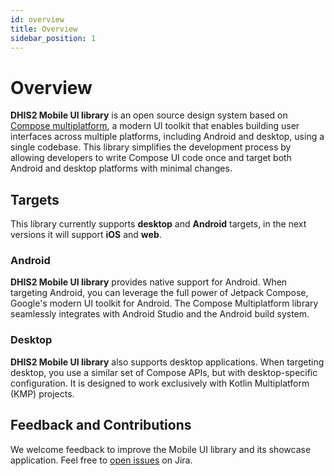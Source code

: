 ```yaml
---
id: overview
title: Overview
sidebar_position: 1
---
```


# Overview

**DHIS2 Mobile UI library** is an open source design system based
on [Compose multiplatform](https://www.jetbrains.com/lp/compose-multiplatform/), a modern UI toolkit
that enables building user interfaces across multiple platforms, including Android and desktop,
using a single codebase. This library simplifies the development process by allowing developers to
write Compose UI code once and target both Android and desktop platforms with minimal changes.

## Targets

This library currently supports **desktop** and **Android** targets, in the next versions it will
support **iOS** and **web**.

### Android

**DHIS2 Mobile UI library** provides native support for Android. When targeting Android, you can
leverage the full power of Jetpack Compose, Google's modern UI toolkit for Android. The Compose
Multiplatform library seamlessly integrates with Android Studio and the Android build system.

### Desktop

**DHIS2 Mobile UI library** also supports desktop applications. When targeting desktop, you use a
similar set of Compose APIs, but with desktop-specific configuration. It is designed to work
exclusively with Kotlin Multiplatform (KMP) projects.

## Feedback and Contributions

We welcome feedback to improve the Mobile UI library and its showcase application. Feel free to [open issues](https://dhis2.atlassian.net/jira/software/c/projects/ANDROAPP/boards/113?quickFilter=730) on Jira.
